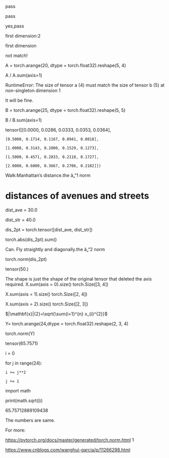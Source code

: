 

<!--
 * @version:
 * @Author:  StevenJokes https://github.com/StevenJokes
 * @Date: 2020-09-13 18:47:49
 * @LastEditors:  StevenJokes https://github.com/StevenJokes
 * @LastEditTime: 2020-09-13 18:48:30
 * @Description:https://discuss.d2l.ai/t/linear-algebra/31/2
 * @TODO::
 * @Reference:
-->

pass

pass

yes,pass

first dimension:2

first dimension

not match!


A = torch.arange(20, dtype = torch.float32).reshape(5, 4)

A / A.sum(axis=1)

RuntimeError: The size of tensor a (4) must match the size of tensor b (5) at non-singleton dimension 1

It will be fine.


B = torch.arange(25, dtype = torch.float32).reshape(5, 5)

B / B.sum(axis=1)

tensor([[0.0000, 0.0286, 0.0333, 0.0353, 0.0364],

    [0.5000, 0.1714, 0.1167, 0.0941, 0.0818],

    [1.0000, 0.3143, 0.2000, 0.1529, 0.1273],

    [1.5000, 0.4571, 0.2833, 0.2118, 0.1727],

    [2.0000, 0.6000, 0.3667, 0.2706, 0.2182]])
Walk:Manhattan’s distance.the â„“1 norm

# distances of avenues and streets

dist_ave = 30.0

dist_str = 40.0

dis_2pt = torch.tensor([dist_ave, dist_str])

torch.abs(dis_2pt).sum()

Can. Fly straightly and diagonally.the â„“2 norm


torch.norm(dis_2pt)

tensor(50.)

The shape is just the shape of the original tensor that deleted the axis required.
X.sum(axis = 0).size() torch.Size([3, 4])

X.sum(axis = 1).size() torch.Size([2, 4])

X.sum(axis = 2).size() torch.Size([2, 3])

$|\mathbf{x}|{2}=\sqrt{\sum{i=1}^{n} x_{i}^{2}}$

Y= torch.arange(24,dtype = torch.float32).reshape(2, 3, 4)

torch.norm(Y)

tensor(65.7571)


i = 0

for j in range(24):

    i += j**2

    j += 1

import math

print(math.sqrt(i))

65.75712889109438

The numbers are same.

For more:

https://pytorch.org/docs/master/generated/torch.norm.html 1

https://www.cnblogs.com/wanghui-garcia/p/11266298.html
